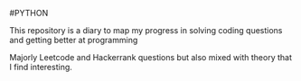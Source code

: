 #PYTHON

This repository is a diary to map my progress in solving coding questions and getting better at programming 

Majorly Leetcode and Hackerrank questions but also mixed with theory that I find interesting.
